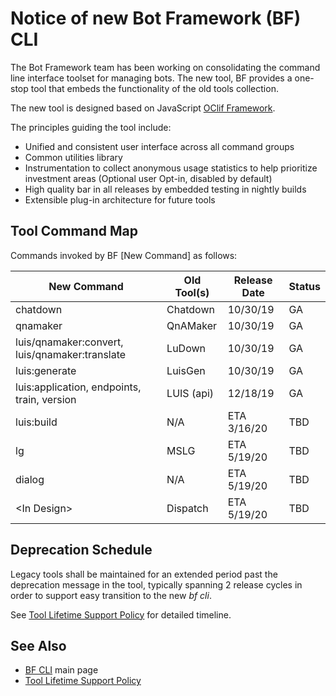 # Notice of new Bot Framework (BF) CLI

The Bot Framework team has been working on consolidating the command line interface toolset for managing bots. The new tool, BF provides a one-stop tool that embeds the functionality of the old tools collection. 

The new tool is designed based on JavaScript [OClif Framework](https://github.com/oclif/oclif). 

The principles guiding the tool include:

* Unified and consistent user interface across all command groups
* Common utilities library
* Instrumentation to collect anonymous usage statistics to help prioritize investment areas (Optional user Opt-in, disabled by default)
* High quality bar in all releases by embedded testing in nightly builds
* Extensible plug-in architecture for future tools


## Tool Command Map

Commands invoked by BF [New Command] as follows:

| New Command                                    | Old Tool(s) | Release Date   | Status |
| ---------------------------------------------- | ----------- | ---------- | ------ |
| chatdown                                       | Chatdown    | 10/30/19   | GA     |
| qnamaker                                       | QnAMaker    | 10/30/19   | GA     |
| luis/qnamaker:convert, luis/qnamaker:translate | LuDown      | 10/30/19   | GA     |
| luis:generate                                  | LuisGen     | 10/30/19   | GA     |
| luis:application, endpoints, train, version    | LUIS (api)  | 12/18/19   | GA     |
| luis:build                                     | N/A         | ETA 3/16/20 | TBD    |
| lg                                             | MSLG        | ETA 5/19/20 | TBD    |
| dialog                                         | N/A         | ETA 5/19/20 | TBD    |
| \<In Design>                                   | Dispatch    | ETA 5/19/20 | TBD    |

## Deprecation Schedule

Legacy tools shall be maintained for an extended period past the deprecation message in the tool, typically spanning 2 release cycles in order to support easy transition to the new _bf cli_. 

See [Tool Lifetime Support Policy](./ToolLifetimeSchedule.md) for detailed timeline.

## See Also

* [BF CLI](https://github.com/microsoft/botframework-cli) main page
* [Tool Lifetime Support Policy](./ToolLifetimeSchedule.md)
